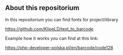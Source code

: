 ## About this repositorium

In this repositorium you can find fonts for project/library

https://github.com/KlipeLD/text_to_barcode

Example how it works you can find at this link:

https://php-developer-polska.pl/en/barcode/code128
